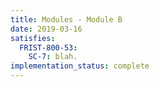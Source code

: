```yaml
---
title: Modules - Module B
date: 2019-03-16
satisfies:
  FRIST-800-53:
    SC-7: blah.
implementation_status: complete
---
```

